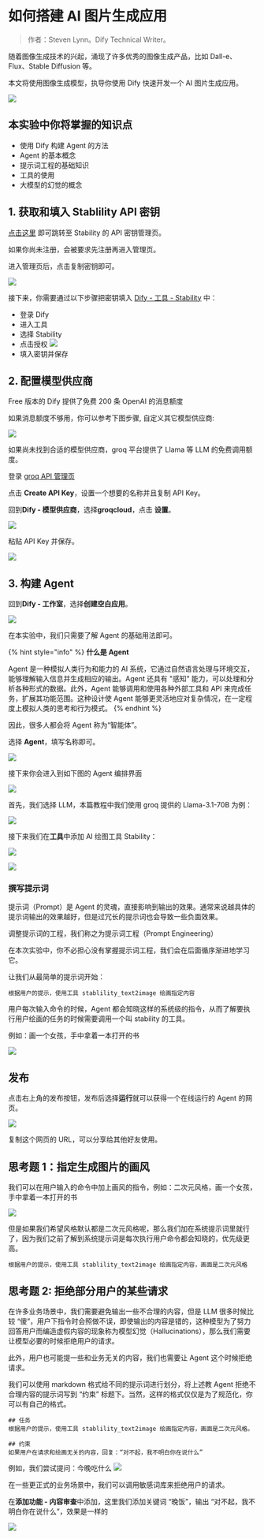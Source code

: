 # 如何搭建 AI 图片生成应用

> 作者：Steven Lynn。Dify Technical Writer。

随着图像生成技术的兴起，涌现了许多优秀的图像生成产品，比如 Dall-e、Flux、Stable Diffusion 等。

本文将使用图像生成模型，执导你使用 Dify 快速开发一个 AI 图片生成应用。

![](../../img/workshop/build-ai-image-generation-app-12.png)

## 本实验中你将掌握的知识点

- 使用 Dify 构建 Agent 的方法
- Agent 的基本概念
- 提示词工程的基础知识
- 工具的使用
- 大模型的幻觉的概念

## 1. 获取和填入 Stablility API 密钥

[点击这里](https://platform.stability.ai/account/keys) 即可跳转至 Stability 的 API 密钥管理页。

如果你尚未注册，会被要求先注册再进入管理页。

进入管理页后，点击复制密钥即可。

![](../../img/workshop/build-ai-image-generation-app-1.png)

接下来，你需要通过以下步骤把密钥填入 [Dify - 工具 - Stability](https://cloud.dify.ai/tools) 中：

- 登录 Dify
- 进入工具
- 选择 Stability
- 点击授权
![](../../img/workshop/build-ai-image-generation-app-2.png)
- 填入密钥并保存

## 2. 配置模型供应商

Free 版本的 Dify 提供了免费 200 条 OpenAI 的消息额度

如果消息额度不够用，你可以参考下图步骤, 自定义其它模型供应商:

![](../../img/workshop/build-ai-image-generation-app-3.png)

如果尚未找到合适的模型供应商，groq 平台提供了 Llama 等 LLM 的免费调用额度。

登录 [groq API 管理页](https://console.groq.com/keys)

点击 **Create API Key**，设置一个想要的名称并且复制 API Key。

回到**Dify - 模型供应商**，选择**groqcloud**，点击 **设置**。

![](../../img/workshop/build-ai-image-generation-app-4.png)

粘贴 API Key 并保存。

![](../../img/workshop/build-ai-image-generation-app-5.png)

## 3. 构建 Agent

回到**Dify - 工作室**，选择**创建空白应用**。

![](../../img/workshop/build-ai-image-generation-app-6.png)

在本实验中，我们只需要了解 Agent 的基础用法即可。

{% hint style="info" %}
**什么是 Agent**

Agent 是一种模拟人类行为和能力的 AI 系统，它通过自然语言处理与环境交互，能够理解输入信息并生成相应的输出。Agent 还具有 "感知" 能力，可以处理和分析各种形式的数据。此外，Agent 能够调用和使用各种外部工具和 API 来完成任务，扩展其功能范围。这种设计使 Agent 能够更灵活地应对复杂情况，在一定程度上模拟人类的思考和行为模式。
{% endhint %}

因此，很多人都会将 Agent 称为“智能体”。

选择 **Agent**，填写名称即可。

![](../../img/workshop/build-ai-image-generation-app-7.png)

接下来你会进入到如下图的 Agent 编排界面

![](../../img/workshop/build-ai-image-generation-app-8.png)

首先，我们选择 LLM，本篇教程中我们使用 groq 提供的 Llama-3.1-70B 为例：

![](../../img/workshop/build-ai-image-generation-app-9.png)

接下来我们在**工具**中添加 AI 绘图工具 Stability：

![](../../img/workshop/build-ai-image-generation-app-10.png)

![](../../img/workshop/build-ai-image-generation-app-11.png)

### 撰写提示词

提示词（Prompt）是 Agent 的灵魂，直接影响到输出的效果。通常来说越具体的提示词输出的效果越好，但是过冗长的提示词也会导致一些负面效果。

调整提示词的工程，我们称之为提示词工程（Prompt Engineering）

在本次实验中，你不必担心没有掌握提示词工程，我们会在后面循序渐进地学习它。

让我们从最简单的提示词开始：

```
根据用户的提示，使用工具 stablility_text2image 绘画指定内容
```

用户每次输入命令的时候，Agent 都会知晓这样的系统级的指令，从而了解要执行用户绘画的任务的时候需要调用一个叫 stability 的工具。

例如：画一个女孩，手中拿着一本打开的书

![](../../img/workshop/build-ai-image-generation-app-12.png)

## 发布

点击右上角的发布按钮，发布后选择**运行**就可以获得一个在线运行的 Agent 的网页。

![](../../img/workshop/build-ai-image-generation-app-13.png)

复制这个网页的 URL，可以分享给其他好友使用。

## 思考题 1：指定生成图片的画风

我们可以在用户输入的命令中加上画风的指令，例如：二次元风格，画一个女孩，手中拿着一本打开的书

![](../../img/workshop/build-ai-image-generation-app-14.png)

但是如果我们希望风格默认都是二次元风格呢，那么我们加在系统提示词里就行了，因为我们之前了解到系统提示词是每次执行用户命令都会知晓的，优先级更高。

```
根据用户的提示，使用工具 stablility_text2image 绘画指定内容，画面是二次元风格
```

## 思考题 2: 拒绝部分用户的某些请求

在许多业务场景中，我们需要避免输出一些不合理的内容，但是 LLM 很多时候比较 “傻”，用户下指令时会照做不误，即使输出的内容是错的，这种模型为了努力回答用户而编造虚假内容的现象称为模型幻觉（Hallucinations），那么我们需要让模型必要的时候拒绝用户的请求。

此外，用户也可能提一些和业务无关的内容，我们也需要让 Agent 这个时候拒绝请求。

我们可以使用 markdown 格式给不同的提示词进行划分，将上述教 Agent 拒绝不合理内容的提示词写到 “约束” 标题下。当然，这样的格式仅仅是为了规范化，你可以有自己的格式。

```
## 任务
根据用户的提示，使用工具 stablility_text2image 绘画指定内容，画面是二次元风格。

## 约束
如果用户在请求和绘画无关的内容，回复：“对不起，我不明白你在说什么”
```

例如，我们尝试提问：今晚吃什么
![](../../img/workshop/build-ai-image-generation-app-15.png)

在一些更正式的业务场景中，我们可以调用敏感词库来拒绝用户的请求。

在**添加功能 - 内容审查**中添加，这里我们添加关键词 “晚饭”，输出 “对不起，我不明白你在说什么”，效果是一样的

![](../../img/workshop/build-ai-image-generation-app-16.png)
